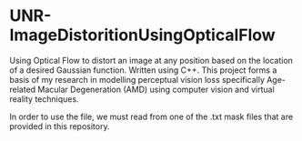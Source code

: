 # UNR-ImageDistoritionUsingOpticalFlow
Using Optical Flow to distort an image at any position based on the location of a desired Gaussian function.  Written using C++. 
This project forms a basis of my research in modelling perceptual vision loss specifically Age-related Macular Degeneration (AMD)
using computer vision and virtual reality techniques. 

In order to use the file, we must read from one of the .txt mask files that are provided in this repository.
